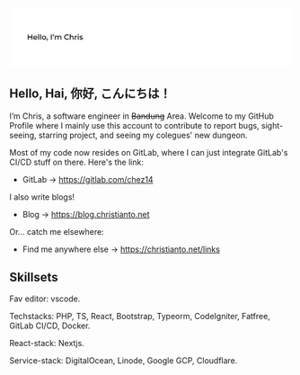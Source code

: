 ![hello](https://raw.githubusercontent.com/chez14/chez14/master/hello-01.svg)

## Hello, Hai, 你好, こんにちは！

I’m Chris, a software engineer in ~~Bandung~~ Area. Welcome to my GitHub Profile
where I mainly use this account to contribute to report bugs,
sight-seeing, starring project, and seeing my colegues' new dungeon.


Most of my code now resides on GitLab, where I can just integrate GitLab's CI/CD
stuff on there. Here's the link:
- GitLab → https://gitlab.com/chez14

I also write blogs!
- Blog → https://blog.christianto.net

Or... catch me elsewhere:
- Find me anywhere else → https://christianto.net/links

## Skillsets
Fav editor: vscode.

Techstacks: PHP, TS, React, Bootstrap, Typeorm, CodeIgniter,
Fatfree, GitLab CI/CD, Docker.

React-stack: Nextjs.

Service-stack: DigitalOcean, Linode, Google GCP, Cloudflare.
